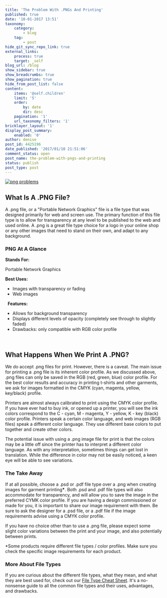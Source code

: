 ```yaml
---
title: 'The Problem With .PNGs And Printing'
published: true
date: '10-01-2017 13:51'
taxonomy:
    category:
        - blog
    tag:
        - post
hide_git_sync_repo_link: true
external_links:
    process: true
    target: _self
blog_url: /blog
show_sidebar: true
show_breadcrumbs: true
show_pagination: true
hide_from_post_list: false
content:
    items: '@self.children'
    limit: '5'
    order:
        by: date
        dir: desc
    pagination: '1'
    url_taxonomy_filters: '1'
bricklayer_layout: '1'
display_post_summary:
    enabled: '0'
author: denise
post_id: 4425196
date_published: '2017/01/10 21:51:06'
comment_status: open
post_name: the-problem-with-pngs-and-printing
status: publish
post_type: post
---
```


[![png problems](https://printaura.com/wp-content/uploads/2017/01/png-probs-fb.jpg)](https://blog.printaura.com/blog/art-resources/the-problem-with-pngs-and-printing)
<h2>What Is A .PNG File?</h2>
A .png file, or a "Portable Network Graphics" file is a file type that was designed primarily for web and screen use. The primary function of this file type is to allow for transparency at any level to be published to the web and used online. A .png is a great file type choice for a logo in your online shop or any other images that need to stand on their own, and adapt to any background.
<h3>PNG At A Glance</h3>
<strong>Stands For: </strong>

Portable Network Graphics

<strong>Best Uses:</strong>
<ul>
 	<li>Images with transparency or fading</li>
 	<li>Web images</li>
</ul>
&nbsp;
<strong>Features:</strong>
<ul>
 	<li>Allows for background transparency</li>
 	<li>Displays different levels of opacity (completely see through to slightly faded)</li>
 	<li>Drawbacks: only compatible with RGB color profile</li>
</ul>
&nbsp;
<h2>What Happens When We Print A .PNG?</h2>
We do accept .png files for print. However, there is a caveat. The main issue for printing a .png file is its inherent color profile. As we discussed above, .png files can only be saved in the RGB (red, green, blue) color profile. For the best color results and accuracy in printing t-shirts and other garments, we ask for images formatted in the CMYK (cyan, magenta, yellow, key/black) profile.

Printers are almost always calibrated to print using the CMYK color profile. If you have ever had to buy ink, or opened up a printer, you will see the ink colors correspond to the C - cyan, M - magenta, Y - yellow, K - key (black) color profile. Printers speak a certain color language, and web images (RGB files) speak a different color language. They use different base colors to put together and create other colors.

The potential issue with using a .png image file for print is that the colors may be a little off since the printer has to interpret a different color language. As with any interpretation, sometimes things can get lost in translation. While the difference in color may not be easily noticed, a keen eye will be able to see variations.
<h3>The Take Away</h3>
If at all possible, choose a .psd or .pdf file type over a .png when creating images for garment printing<strong>*</strong>. Both .psd and .pdf file types will also accommodate for transparency, and will allow you to save the image in the preferred CYMK color profile. If you are having a design commissioned or made for you, it is important to share our image requirement with them. Be sure to ask the designer for a .psd file, or a .pdf file if the image requirements advise using a CMYK color profile.

If you have no choice other than to use a .png file, please expect some slight color variations between the print and your image, and also potentially between prints.

*Some products require different file types / color profiles. Make sure you check the specific image requirements for each product.
<h3>More About File Types</h3>
If you are curious about the different file types, what they mean, and what they are best used for, check out our <a href="https://printaura.com/file-type-cheat-sheet/" target="_blank">File Type Cheat Sheet</a>. It's a no-nonsense guide to all the common file types and their uses, advantages, and drawbacks.